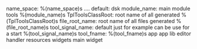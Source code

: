 name_space:  %(name_space)s .... default: dsk
module_name: main module tools                          %(module_name)s
TplToolsClassRoot:  root name of all generated    %(TplToolsClassRoot)s
file_root_name:  root name of all files generated   %(file_root_name)s
tool_signal_name:  default just for example can be use for a start  %(tool_signal_name)s
tool_fname: %(tool_fname)s
app
    app
lib
    editor
    handler
resources
widgets
    main
    widget